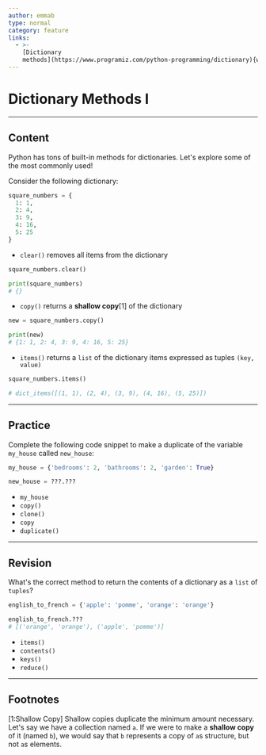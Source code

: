 ```yaml
---
author: emmab
type: normal
category: feature
links:
  - >-
    [Dictionary
    methods](https://www.programiz.com/python-programming/dictionary){website}
---
```


# Dictionary Methods I


---

## Content

Python has tons of built-in methods for dictionaries. Let's explore some of the most commonly used!

Consider the following dictionary:

```python
square_numbers = {
  1: 1,
  2: 4,
  3: 9, 
  4: 16, 
  5: 25
}
```

- `clear()` removes all items from the dictionary

```python
square_numbers.clear()

print(square_numbers)
# {}
```

- `copy()` returns a **shallow copy**[1] of the dictionary

```python
new = square_numbers.copy()

print(new)
# {1: 1, 2: 4, 3: 9, 4: 16, 5: 25}
```

- `items()` returns a `list` of the dictionary items expressed as tuples `(key, value)`

```python
square_numbers.items()

# dict_items([(1, 1), (2, 4), (3, 9), (4, 16), (5, 25)])
```


---

## Practice

Complete the following code snippet to make a duplicate of the variable `my_house` called `new_house`:

```python
my_house = {'bedrooms': 2, 'bathrooms': 2, 'garden': True}

new_house = ???.???
```

- `my_house`
- `copy()`
- `clone()`
- `copy`
- `duplicate()`


---

## Revision

What's the correct method to return the contents of a dictionary as a `list` of `tuples`?

```python
english_to_french = {'apple': 'pomme', 'orange': 'orange'}

english_to_french.???
# [('orange', 'orange'), ('apple', 'pomme')]
```

- `items()`
- `contents()`
- `keys()`
- `reduce()`


---

## Footnotes

[1:Shallow Copy]
Shallow copies duplicate the minimum amount necessary. Let's say we have a collection named `a`. If we were to make a **shallow copy** of it (named `b`), we would say that `b` represents a copy of `a`s structure, but not `a`s elements.
